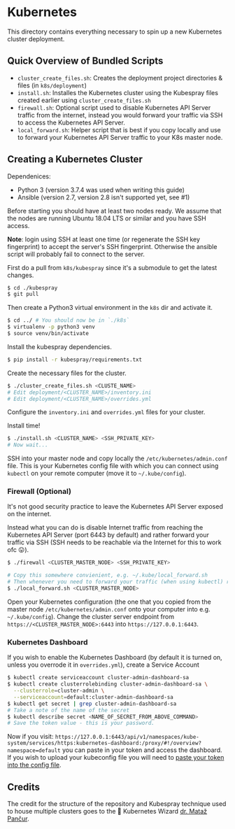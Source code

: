 # Kubernetes
This directory contains everything necessary to spin up a new Kubernetes cluster deployment.

## Quick Overview of Bundled Scripts
- `cluster_create_files.sh`: Creates the deployment project directories & files (in `k8s/deployment`)
- `install.sh`: Installes the Kubernetes cluster using the Kubespray files created earlier using `cluster_create_files.sh`
- `firewall.sh`: Optional script used to disable Kubernetes API Server traffic from the internet, instead you would forward your traffic via SSH to access the Kubernetes API Server.
- `local_forward.sh`: Helper script that is best if you copy locally and use to forward your Kubernetes API Server traffic to your K8s master node.

## Creating a Kubernetes Cluster
Dependenices:
- Python 3 (version 3.7.4 was used when writing this guide)
- Ansible (version 2.7, version 2.8 isn't supported yet, see #1)

Before starting you should have at least two nodes ready.
We assume that the nodes are running Ubuntu 18.04 LTS or similar and you have SSH access.

**Note**: login using SSH at least one time (or regenerate the SSH key fingerprint) to accept the server's SSH fingerprint.
Otherwise the ansible script will probably fail to connect to the server.  

First do a pull from `k8s/kubespray` since it's a submodule to get the latest changes.
```bash
$ cd ./kubespray
$ git pull
```

Then create a Python3 virtual environment in the `k8s` dir and activate it.
```bash
$ cd ../ # You should now be in `./k8s`
$ virtualenv -p python3 venv
$ source venv/bin/activate
```

Install the kubespray dependencies.
```bash
$ pip install -r kubespray/requirements.txt
```

Create the necessary files for the cluster.
```bash
$ ./cluster_create_files.sh <CLUSTE_NAME>
# Edit deployment/<CLUSTER_NAME>/inventory.ini
# Edit deployment/<CLUSTER_NAME>/overrides.yml
```
Configure the `inventory.ini` and `overrides.yml` files for your cluster.

Install time!
```bash
$ ./install.sh <CLUSTER_NAME> <SSH_PRIVATE_KEY>
# Now wait...
```

SSH into your master node and copy locally the `/etc/kubernetes/admin.conf` file.
This is your Kubernetes config file with which you can connect using `kubectl` on your remote computer (move it to `~/.kube/config`).

### Firewall (Optional)
It's not good security practice to leave the Kubernetes API Server exposed on the internet.

Instead what you can do is disable Internet traffic from reaching the Kubernetes API Server (port 6443 by default) and rather forward your traffic via SSH (SSH needs to be reachable via the Internet for this to work ofc :stuck_out_tongue:).
```bash
$ ./firewall <CLUSTER_MASTER_NODE> <SSH_PRIVATE_KEY>

# Copy this somewhere convienient, e.g. ~/.kube/local_forward.sh
# Then whenever you need to forward your traffic (when using kubectl) run
$ ./local_forward.sh <CLUSTER_MASTER_NODE>
```

Open your Kubernetes configuration (the one that you copied from the master node `/etc/kubernetes/admin.conf` onto your computer into e.g. `~/.kube/config`).
Change the cluster server endpoint from `https://<CLUSTER_MASTER_NODE>:6443` into `https://127.0.0.1:6443`.

### Kubernetes Dashboard
If you wish to enable the Kubernetes Dashboard (by default it is turned on, unless you overrode it in `overrides.yml`), create a Service Account
```bash
$ kubectl create serviceaccount cluster-admin-dashboard-sa
$ kubectl create clusterrolebinding cluster-admin-dashboard-sa \
  --clusterrole=cluster-admin \
  --serviceaccount=default:cluster-admin-dashboard-sa
$ kubectl get secret | grep cluster-admin-dashboard-sa
# Take a note of the name of the secret
$ kubectl describe secret <NAME_OF_SECRET_FROM_ABOVE_COMMAND>
# Save the token value - this is your password.
```
Now if you visit: `https://127.0.0.1:6443/api/v1/namespaces/kube-system/services/https:kubernetes-dashboard:/proxy/#!/overview?namespace=default` you can paste in your token and access the dashboard.
If you wish to upload your kubeconfig file you will need to [paste your token into the config file](https://stackoverflow.com/a/51446875).

## Credits
The credit for the structure of the repository and Kubespray technique used to house multiple clusters goes to the :crown: Kubernetes Wizard [dr. Mataž Pančur](https://fri.uni-lj.si/en/employees/matjaz-pancur). 